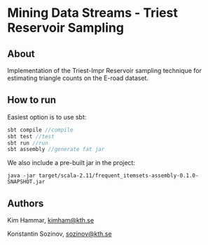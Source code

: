 # Mining Data Streams - Triest Reservoir Sampling

## About

Implementation of the Triest-Impr Reservoir sampling technique for estimating triangle counts on the E-road dataset.

## How to run

Easiest option is to use sbt:
``` scala
sbt compile //compile
sbt test //test
sbt run //run
sbt assembly //generate fat jar
```
We also include a pre-built jar in the project:

``` shell
java -jar target/scala-2.11/frequent_itemsets-assembly-0.1.0-SNAPSHOT.jar
```

## Authors

Kim Hammar, kimham@kth.se

Konstantin Sozinov, sozinov@kth.se
